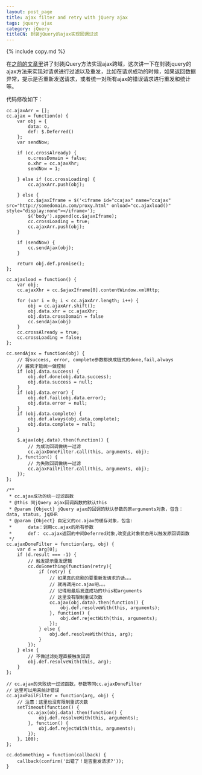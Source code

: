 ```yaml
---
layout: post_page
title: ajax filter and retry with jQuery ajax
tags: jquery ajax
category: jQuery
titleCN: 封装jQuery的ajax实现回调过滤
---
```


{% include copy.md %}

在[之前的文章里](/Cross-domain-by-iframe-with-jquery-ajax/)讲了封装jQuery方法实现ajax跨域，这次讲一下在封装jquery的ajax方法来实现对请求进行过滤以及重发，比如在请求成功的时候，如果返回数据异常，提示是否重新发送请求，或者统一对所有ajax的错误请求进行重发和统计等。

代码修改如下：

    cc.ajaxArr = [];
    cc.ajax = function(o) {
        var obj = {
            data: o,
            def: $.Deferred()
        };
        var sendNow;

        if (cc.crossAlready) {
            o.crossDomain = false;
            o.xhr = cc.ajaxXhr;
            sendNow = 1;

        } else if (cc.crossLoading) {
            cc.ajaxArr.push(obj);

        } else {
            cc.$ajaxIframe = $('<iframe id="ccajax" name="ccajax" src="http://somedomain.com/proxy.html" onload="cc.ajaxload()" style="display:none"></iframe>');
            $('body').append(cc.$ajaxIframe);
            cc.crossLoading = true;
            cc.ajaxArr.push(obj);
        }

        if (sendNow) {
            cc.sendAjax(obj);
        }

        return obj.def.promise();
    };

    cc.ajaxload = function() {
        var obj;
        cc.ajaxXhr = cc.$ajaxIframe[0].contentWindow.xmlHttp;

        for (var i = 0; i < cc.ajaxArr.length; i++) {
            obj = cc.ajaxArr.shift();
            obj.data.xhr = cc.ajaxXhr;
            obj.data.crossDomain = false
            cc.sendAjax(obj)
        }
        cc.crossAlready = true;
        cc.crossLoading = false;
    };

    cc.sendAjax = function(obj) {
        // 将success, error, complete参数都换成链式的done,fail,always
        // 酱紫才能统一做控制
        if (obj.data.success) {
            obj.def.done(obj.data.success);
            obj.data.success = null;
        }
        if (obj.data.error) {
            obj.def.fail(obj.data.error);
            obj.data.error = null;
        }
        if (obj.data.complete) {
            obj.def.always(obj.data.complete);
            obj.data.complete = null;
        }

        $.ajax(obj.data).then(function() {
            // 为成功回调做统一过滤
            cc.ajaxDoneFilter.call(this, arguments, obj);
        }, function() {
            // 为失败回调做统一过滤
            cc.ajaxFailFilter.call(this, arguments, obj);
        });
    };

    /**
     * cc.ajax成功的统一过滤函数
     * @this 同jQuery ajax回调函数的默认this
     * @param {Object} jQuery ajax的回调的默认参数的原arguments对象，包含：data, status, jqXHR
     * @param {Object} 自定义的cc.ajax的缓存对象，包含:
     *      data：调用cc.ajax的所有参数
     *      def： cc.ajax返回的中间Deferred对象,改变此对象状态用以触发原回调函数
     */
    cc.ajaxDoneFilter = function(arg, obj) {
        var d = arg[0];
        if (d.result === -1) {
            // 触发提示重发逻辑
            cc.doSomething(function(retry){
                if (retry) {
                    // 如果真的悲剧的要重新发请求的话。。。
                    // 就再调用cc.ajax吧。。。
                    // 记得用最后发送成功的this和arguments
                    // 这里没有限制重试次数
                    cc.ajax(obj.data).then(function() {
                        obj.def.resolveWith(this, arguments);
                    }, function() {
                        obj.def.rejectWith(this, arguments);
                    });
                } else {
                    obj.def.resolveWith(this, arg);
                }
            });
        } else {
            // 不做过滤处理直接触发回调
            obj.def.resolveWith(this, arg);
        }
    };

    // cc.ajax的失败统一过滤函数，参数等同cc.ajaxDoneFilter
    // 这里可以用来统计错误
    cc.ajaxFailFilter = function(arg, obj) {
        // 注意：这里也没有限制重试次数
        setTimeout(function() {
            cc.ajax(obj.data).then(function() {
                obj.def.resolveWith(this, arguments);
            }, function() {
                obj.def.rejectWith(this, arguments);
            });
        }, 100);
    };

    cc.doSomething = function(callback) {
        callback(confirm('出错了！是否重发请求?'));
    }
